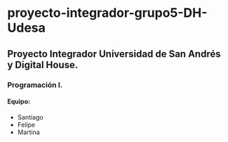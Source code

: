 # proyecto-integrador-grupo5-DH-Udesa
## Proyecto Integrador Universidad de San Andrés y Digital House. 
### Programación I. 

#### Equipo:
- Santiago
- Felipe
- Martina
